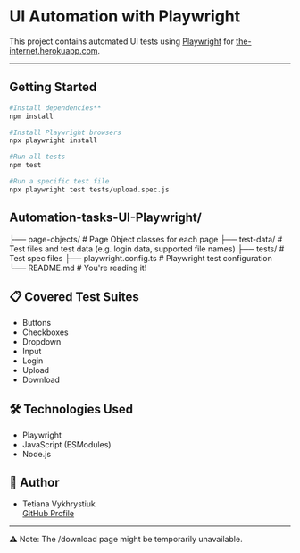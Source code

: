 #  UI Automation with Playwright

This project contains automated UI tests using [Playwright](https://playwright.dev) for [the-internet.herokuapp.com](https://the-internet.herokuapp.com).

---

##  Getting Started

```bash
#Install dependencies**
npm install

#Install Playwright browsers
npx playwright install

#Run all tests
npm test

#Run a specific test file
npx playwright test tests/upload.spec.js
```

## Automation-tasks-UI-Playwright/
├── page-objects/        # Page Object classes for each page
├── test-data/           # Test files and test data (e.g. login data, supported file names)
├── tests/               # Test spec files
├── playwright.config.ts # Playwright test configuration
└── README.md            # You're reading it!


## 📋 Covered Test Suites
- Buttons
- Checkboxes
- Dropdown
- Input
- Login
- Upload
- Download

## 🛠 Technologies Used
- Playwright
- JavaScript (ESModules)
- Node.js

## 👤 Author
- Tetiana Vykhrystiuk  
[GitHub Profile](https://github.com/TVykhrystiuk)

---

⚠️ Note: The /download page might be temporarily unavailable.
